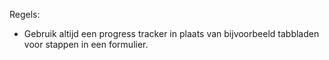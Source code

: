 Regels:

- Gebruik altijd een progress tracker in plaats van bijvoorbeeld tabbladen voor stappen in een formulier.
